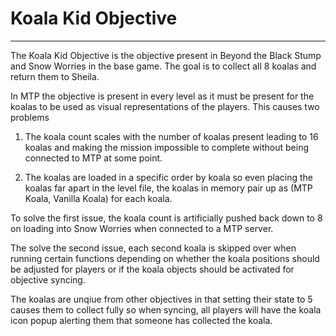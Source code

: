 # Koala Kid Objective

---

The Koala Kid Objective is the objective present in Beyond the Black Stump and Snow Worries in the base game. The goal is to collect all 8 koalas and return them to Sheila.

In MTP the objective is present in every level as it must be present for the koalas to be used as visual representations of the players. This causes two problems

1. The koala count scales with the number of koalas present leading to 16 koalas and making the mission impossible to complete without being connected to MTP at some point.

2. The koalas are loaded in a specific order by koala so even placing the koalas far apart in the level file, the koalas in memory pair up as (MTP Koala, Vanilla Koala) for each koala. 

To solve the first issue, the koala count is artificially pushed back down to 8 on loading into Snow Worries when connected to a MTP server.

The solve the second issue, each second koala is skipped over when running certain functions depending on whether the koala positions should be adjusted for players or if the koala objects should be activated for objective syncing.

The koalas are unqiue from other objectives in that setting their state to 5 causes them to collect fully so when syncing, all players will have the koala icon popup alerting them that someone has collected the koala.
